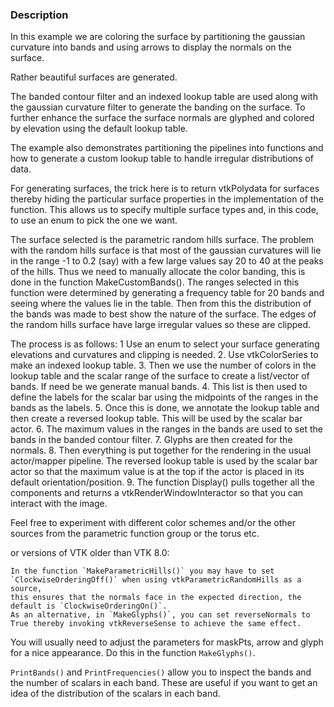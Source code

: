 ### Description
In this example we are coloring the surface by partitioning the gaussian curvature into bands and using arrows to display the normals on the surface.

Rather beautiful surfaces are generated.

The banded contour filter and an indexed lookup table are used along with 
the gaussian curvature filter to generate the banding on the surface.
To further enhance the surface the surface normals are
glyphed and colored by elevation using the default lookup table. 

The example also demonstrates partitioning the pipelines into functions and how
to generate a custom lookup table to handle irregular distributions of data.

For generating surfaces, the trick here is to return vtkPolydata for surfaces
thereby hiding the particular surface properties in the implementation of the
function. This allows us to specify multiple surface types and, in this code,
to use an enum to pick the one we want.

The surface selected is the parametric random hills surface. The problem with
the random hills surface is that most of the gaussian curvatures will lie in the range -1 to 0.2 (say) with a few large values say 20 to 40 at the peaks of the hills. Thus we need to manually allocate the color banding, this is done in the function MakeCustomBands(). The ranges selected in this function were determined by generating a frequency table for 20 bands and seeing where the values lie in the table. Then from this the distribution of the bands was made to best show the nature of the surface. The edges of the random hills surface have large irregular values so these are clipped.

The process is as follows:
 1  Use an enum to select your surface generating elevations and curvatures and clipping is needed.
 2. Use vtkColorSeries to make an indexed lookup table.
 3. Then we use the number of colors in the lookup table and the scalar range of the surface to create a list/vector of bands. If need be we generate manual bands.
 4. This list is then used to define the labels for the scalar bar using the midpoints of the ranges in the bands as the labels.
 5. Once this is done, we annotate the lookup table and then create a reversed lookup table. This will be used by the scalar bar actor.
 6. The maximum values in the ranges in the bands are used to set the bands in the banded contour filter.
 7. Glyphs are then created for the normals.
 8. Then everything is put together for the rendering in the usual actor/mapper pipeline. The reversed lookup table is used by the scalar bar actor so that the maximum value is at the top if the actor is placed in its default orientation/position.
 9. The function Display() pulls together all the components and returns a vtkRenderWindowInteractor so that you can interact with the image.

Feel free to experiment with different color schemes and/or the other
sources from the parametric function group or the torus etc.

or versions of VTK older than VTK 8.0:

    In the function `MakeParametricHills()` you may have to set `ClockwiseOrderingOff()` when using vtkParametricRandomHills as a source,
    this ensures that the normals face in the expected direction, the default is `ClockwiseOrderingOn()`.
    As an alternative, in `MakeGlyphs()`, you can set reverseNormals to True thereby invoking vtkReverseSense to achieve the same effect.

You will usually need to adjust the parameters for maskPts,
arrow and glyph for a nice appearance.
Do this in the function `MakeGlyphs()`.

`PrintBands()` and `PrintFrequencies()` allow you to inspect the bands and
the number of scalars in each band. These are useful if you want to
get an idea of the distribution of the scalars in each band.
